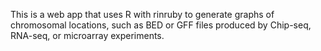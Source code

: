 This is a web app that uses R with rinruby to generate graphs of chromosomal locations, such as BED or GFF files produced by Chip-seq, RNA-seq, or microarray experiments.
